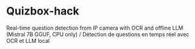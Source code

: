 # Quizbox-hack
 Real-time question detection from IP camera with OCR and offline LLM (Mistral 7B GGUF, CPU only) / Détection de questions en temps réel avec OCR et LLM local
